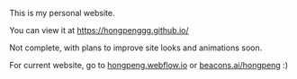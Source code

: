 This is my personal website. 

You can view it at https://hongpenggg.github.io/

Not complete, with plans to improve site looks and animations soon.

For current website, go to [hongpeng.webflow.io](https://hongpeng.webflow.io/) or [beacons.ai/hongpeng](https://beacons.ai/hongpeng) :)
